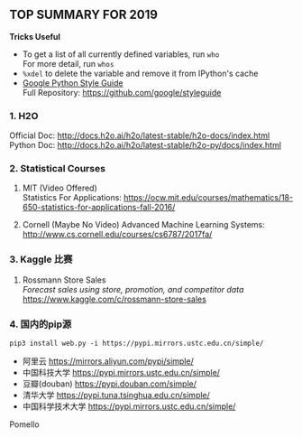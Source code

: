 ## TOP SUMMARY FOR 2019
**Tricks Useful**  
-  To get a list of all currently defined variables, run `who`   
   For more detail, run `whos`  
- `%xdel` to delete the variable and remove it from IPython's cache  
- [Google Python Style Guide](https://google.github.io/styleguide/pyguide.html)  
  Full Repository: https://github.com/google/styleguide



### 1. H2O
Official Doc: http://docs.h2o.ai/h2o/latest-stable/h2o-docs/index.html    
Python Doc: http://docs.h2o.ai/h2o/latest-stable/h2o-py/docs/index.html  

### 2. Statistical Courses
1. MIT (Video Offered)  
   Statistics For Applications: https://ocw.mit.edu/courses/mathematics/18-650-statistics-for-applications-fall-2016/

2. Cornell (Maybe No Video)
   Advanced Machine Learning Systems: http://www.cs.cornell.edu/courses/cs6787/2017fa/

### 3. Kaggle 比赛
1. Rossmann Store Sales  
_Forecast sales using store, promotion, and competitor data_  
https://www.kaggle.com/c/rossmann-store-sales  



### 4. 国内的pip源
`pip3 install web.py -i https://pypi.mirrors.ustc.edu.cn/simple/`

- 阿里云 https://mirrors.aliyun.com/pypi/simple/
- 中国科技大学 https://pypi.mirrors.ustc.edu.cn/simple/ 
- 豆瓣(douban) https://pypi.douban.com/simple/ 
- 清华大学 https://pypi.tuna.tsinghua.edu.cn/simple/
- 中国科学技术大学 https://pypi.mirrors.ustc.edu.cn/simple/


Pomello
